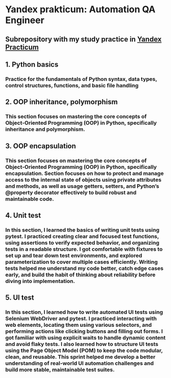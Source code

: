 # Yandex prakticum: Automation QA Engineer

## Subrepository with my study practice in [Yandex Practicum](https://practicum.yandex.ru/qa-automation-engineer-python)

## 1. Python basics
###  Practice for the fundamentals of Python syntax, data types, control structures, functions, and basic file handling

## 2. OOP inheritance, polymorphism
### This section focuses on mastering the core concepts of Object-Oriented Programming (OOP) in Python, specifically inheritance and polymorphism. 

## 3. OOP encapsulation
### This section focuses on mastering the core concepts of Object-Oriented Programming (OOP) in Python, specifically encapsulation. Section focuses on how to protect and manage access to the internal state of objects using private attributes and methods, as well as  usage getters, setters, and Python’s @property decorator effectively to build robust and maintainable code.

## 4. Unit test
### In this section, I learned the basics of writing unit tests using pytest. I practiced creating clear and focused test functions, using assertions to verify expected behavior, and organizing tests in a readable structure. I got comfortable with fixtures to set up and tear down test environments, and explored parameterization to cover multiple cases efficiently. Writing tests helped me understand my code better, catch edge cases early, and build the habit of thinking about reliability before diving into implementation.


## 5. UI test
### In this section, I learned how to write automated UI tests using Selenium WebDriver and pytest. I practiced interacting with web elements, locating them using various selectors, and performing actions like clicking buttons and filling out forms. I got familiar with using explicit waits to handle dynamic content and avoid flaky tests. I also learned how to structure UI tests using the Page Object Model (POM) to keep the code modular, clean, and reusable. This sprint helped me develop a better understanding of real-world UI automation challenges and build more stable, maintainable test suites.